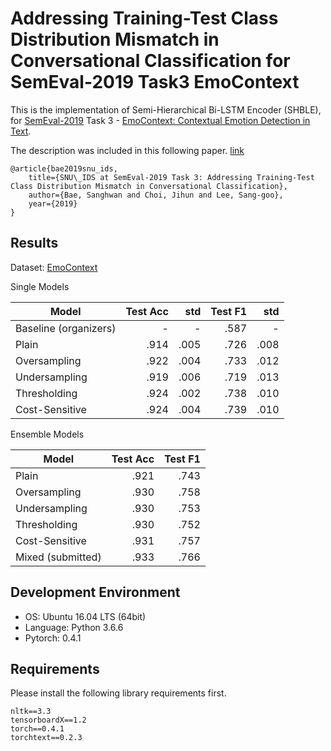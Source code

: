 # Addressing Training-Test Class Distribution Mismatch in Conversational Classification for SemEval-2019 Task3 EmoContext
This is the implementation of Semi-Hierarchical Bi-LSTM Encoder (SHBLE), for [SemEval-2019](http://alt.qcri.org/semeval2019/) Task 3 - [EmoContext: Contextual Emotion Detection in Text](https://www.humanizing-ai.com/emocontext.html).

The description was included in this following paper. [link](https://arxiv.org/abs/1903.02163)

    @article{bae2019snu_ids,
        title={SNU\_IDS at SemEval-2019 Task 3: Addressing Training-Test Class Distribution Mismatch in Conversational Classification},
        author={Bae, Sanghwan and Choi, Jihun and Lee, Sang-goo},
        year={2019}
    }

## Results
Dataset: [EmoContext](https://www.humanizing-ai.com/emocontext.html)

Single Models

| Model | Test Acc | std | Test F1 | std |
| ----- | ------------: | -----------: | -----------: | -----------: |
| Baseline (organizers) | - | - | .587 | - |
| Plain | .914 | .005 | .726 | .008 |
| Oversampling | .922 | .004 | .733 | .012 |
| Undersampling | .919 | .006 | .719 | .013 |
| Thresholding | .924 | .002 | .738 | .010 |
| Cost-Sensitive | .924 | .004 | .739 | .010 |


Ensemble Models

| Model | Test Acc | Test F1 |
| ----- | ------------: | -----------: |
| Plain | .921 | .743 |
| Oversampling | .930 | .758 |
| Undersampling | .930 | .753 |
| Thresholding | .930 | .752 |
| Cost-Sensitive | .931 | .757 |
| Mixed (submitted) | .933 | .766 |

## Development Environment
- OS: Ubuntu 16.04 LTS (64bit)
- Language: Python 3.6.6
- Pytorch: 0.4.1

## Requirements
Please install the following library requirements first.

    nltk==3.3
    tensorboardX==1.2
    torch==0.4.1
    torchtext==0.2.3
